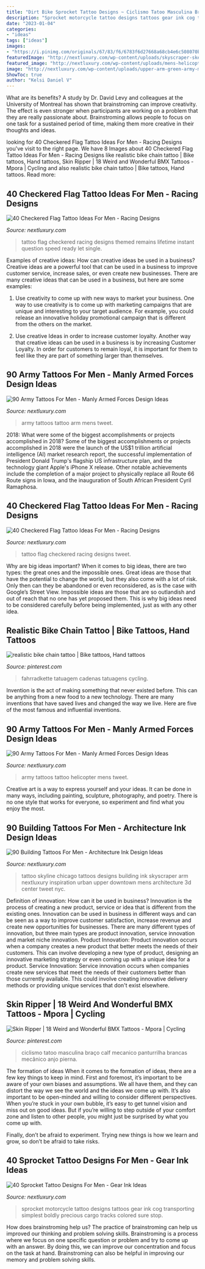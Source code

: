```yaml
---
title: "Dirt Bike Sprocket Tattoo Designs ~ Ciclismo Tatoo Masculina Braço Calf Mecanico Panturrilha Brancas Mecânico Anjo Pierna"
description: "Sprocket motorcycle tattoo designs tattoos gear ink cog transporting simplest boldly precious cargo tracks colored sure stop"
date: "2023-01-04"
categories:
- "ideas"
tags: ["ideas"]
images:
- "https://i.pinimg.com/originals/67/83/f6/6783f6d27668a68cb4e6c508070bf098.jpg"
featuredImage: "http://nextluxury.com/wp-content/uploads/skyscraper-sketched-mens-building-upper-arm-tattoos.jpg"
featured_image: "http://nextluxury.com/wp-content/uploads/mens-helicopter-army-back-tattoo-design-with-soilders.jpg"
image: "http://nextluxury.com/wp-content/uploads/upper-arm-green-army-mens-solider-tattoo-design.jpg"
ShowToc: true
author: "Kelsi Daniel V"
---
```



What are its benefits?
A study by Dr. David Levy and colleagues at the University of Montreal has shown that brainstroming can improve creativity. The effect is even stronger when participants are working on a problem that they are really passionate about. Brainstroming allows people to focus on one task for a sustained period of time, making them more creative in their thoughts and ideas.

	

		
looking for 40 Checkered Flag Tattoo Ideas For Men - Racing Designs you've visit to the right page. We have 8 Images about 40 Checkered Flag Tattoo Ideas For Men - Racing Designs like realistic bike chain tattoo | Bike tattoos, Hand tattoos, Skin Ripper | 18 Weird and Wonderful BMX Tattoos - Mpora | Cycling and also realistic bike chain tattoo | Bike tattoos, Hand tattoos. Read more:
		
    
## 40 Checkered Flag Tattoo Ideas For Men - Racing Designs

<img loading=lazy src="http://nextluxury.com/wp-content/uploads/checkered-flag-themed-tattoo-ideas-for-men.jpg" onerror="this.onerror=null;this.src='https://tse4.mm.bing.net/th?id=OIP.XNDPG-4aEm---NgFAumr_QHaHa&amp;pid=15.1';" alt="40 Checkered Flag Tattoo Ideas For Men - Racing Designs">

_Source: nextluxury.com_

>tattoo flag checkered racing designs themed remains lifetime instant question speed ready let single. 

	

Examples of creative ideas: How can creative ideas be used in a business?
Creative ideas are a powerful tool that can be used in a business to improve customer service, increase sales, or even create new businesses. There are many creative ideas that can be used in a business, but here are some examples:
1. Use creativity to come up with new ways to market your business. One way to use creativity is to come up with marketing campaigns that are unique and interesting to your target audience. For example, you could release an innovative holiday promotional campaign that is different from the others on the market.

2. Use creative Ideas in order to increase customer loyalty. Another way that creative ideas can be used in a business is by increasing Customer Loyalty. In order for customers to remain loyal, it is important for them to feel like they are part of something larger than themselves.

    
## 90 Army Tattoos For Men - Manly Armed Forces Design Ideas

<img loading=lazy src="http://nextluxury.com/wp-content/uploads/upper-arm-green-army-mens-solider-tattoo-design.jpg" onerror="this.onerror=null;this.src='https://tse4.mm.bing.net/th?id=OIP.WugxmCzzBucxGboFzvajJAHaIS&amp;pid=15.1';" alt="90 Army Tattoos For Men - Manly Armed Forces Design Ideas">

_Source: nextluxury.com_

>army tattoos tattoo arm mens tweet. 

	

2018: What were some of the biggest accomplishments or projects accomplished in 2018?
Some of the biggest accomplishments or projects accomplished in 2018 were the launch of the US$1 trillion artificial intelligence (AI) market research report, the successful implementation of President Donald Trump's flagship US infrastructure plan, and the technology giant Apple's iPhone X release. Other notable achievements include the completion of a major project to physically replace all Route 66 Route signs in Iowa, and the inauguration of South African President Cyril Ramaphosa.

    
## 40 Checkered Flag Tattoo Ideas For Men - Racing Designs

<img loading=lazy src="http://nextluxury.com/wp-content/uploads/guys-cool-checkered-flag-tattoo-ideas.jpg" onerror="this.onerror=null;this.src='https://tse3.mm.bing.net/th?id=OIP.WcYxJCqSopN2D6qVlBga5gHaJQ&amp;pid=15.1';" alt="40 Checkered Flag Tattoo Ideas For Men - Racing Designs">

_Source: nextluxury.com_

>tattoo flag checkered racing designs tweet. 

	

Why are big ideas important?
When it comes to big ideas, there are two types: the great ones and the impossible ones. Great ideas are those that have the potential to change the world, but they also come with a lot of risk. Only then can they be abandoned or even reconsidered, as is the case with Google’s Street View. Impossible ideas are those that are so outlandish and out of reach that no one has yet proposed them. This is why big ideas need to be considered carefully before being implemented, just as with any other idea.

    
## Realistic Bike Chain Tattoo | Bike Tattoos, Hand Tattoos

<img loading=lazy src="https://i.pinimg.com/originals/67/83/f6/6783f6d27668a68cb4e6c508070bf098.jpg" onerror="this.onerror=null;this.src='https://tse2.mm.bing.net/th?id=OIP.8HEIswQBw8m34F63q5JSfwHaJ4&amp;pid=15.1';" alt="realistic bike chain tattoo | Bike tattoos, Hand tattoos">

_Source: pinterest.com_

>fahrradkette tatuagem cadenas tatuagens cycling. 

	

Invention is the act of making something that never existed before. This can be anything from a new food to a new technology. There are many inventions that have saved lives and changed the way we live. Here are five of the most famous and influential inventions.

    
## 90 Army Tattoos For Men - Manly Armed Forces Design Ideas

<img loading=lazy src="http://nextluxury.com/wp-content/uploads/mens-helicopter-army-back-tattoo-design-with-soilders.jpg" onerror="this.onerror=null;this.src='https://tse3.mm.bing.net/th?id=OIP.zw-T8xF5iql5Mx_1poQ0BgHaHa&amp;pid=15.1';" alt="90 Army Tattoos For Men - Manly Armed Forces Design Ideas">

_Source: nextluxury.com_

>army tattoos tattoo helicopter mens tweet. 

	

Creative art is a way to express yourself and your ideas. It can be done in many ways, including painting, sculpture, photography, and poetry. There is no one style that works for everyone, so experiment and find what you enjoy the most.

    
## 90 Building Tattoos For Men - Architecture Ink Design Ideas

<img loading=lazy src="http://nextluxury.com/wp-content/uploads/skyscraper-sketched-mens-building-upper-arm-tattoos.jpg" onerror="this.onerror=null;this.src='https://tse1.mm.bing.net/th?id=OIP.hziXU6m0iGV8VWCXLWjwJgHaMA&amp;pid=15.1';" alt="90 Building Tattoos For Men - Architecture Ink Design Ideas">

_Source: nextluxury.com_

>tattoo skyline chicago tattoos designs building ink skyscraper arm nextluxury inspiration urban upper downtown mens architecture 3d center tweet nyc. 

	

Definition of innovation: How can it be used in business?
Innovation is the process of creating a new product, service or idea that is different from the existing ones. Innovation can be used in business in different ways and can be seen as a way to improve customer satisfaction, increase revenue and create new opportunities for businesses. There are many different types of innovation, but three main types are product innovation, service innovation and market niche innovation. Product Innovation: Product innovation occurs when a company creates a new product that better meets the needs of their customers. This can involve developing a new type of product, designing an innovative marketing strategy or even coming up with a unique idea for a product. Service Innovation: Service innovation occurs when companies create new services that meet the needs of their customers better than those currently available. This could involve creating innovative delivery methods or providing unique services that don't exist elsewhere.

    
## Skin Ripper | 18 Weird And Wonderful BMX Tattoos - Mpora | Cycling

<img loading=lazy src="https://i.pinimg.com/originals/dc/51/eb/dc51eb3ceb164e01b9421fbf08c7b3ac.jpg" onerror="this.onerror=null;this.src='https://tse3.mm.bing.net/th?id=OIP.cgCRDxOGY8dTh61S2u0WFgHaJ4&amp;pid=15.1';" alt="Skin Ripper | 18 Weird and Wonderful BMX Tattoos - Mpora | Cycling">

_Source: pinterest.com_

>ciclismo tatoo masculina braço calf mecanico panturrilha brancas mecânico anjo pierna. 

	

The formation of ideas
When it comes to the formation of ideas, there are a few key things to keep in mind. First and foremost, it’s important to be aware of your own biases and assumptions. We all have them, and they can distort the way we see the world and the ideas we come up with.
It’s also important to be open-minded and willing to consider different perspectives. When you’re stuck in your own bubble, it’s easy to get tunnel vision and miss out on good ideas. But if you’re willing to step outside of your comfort zone and listen to other people, you might just be surprised by what you come up with.

Finally, don’t be afraid to experiment. Trying new things is how we learn and grow, so don’t be afraid to take risks.

    
## 40 Sprocket Tattoo Designs For Men - Gear Ink Ideas

<img loading=lazy src="http://nextluxury.com/wp-content/uploads/manly-guys-sprocket-stomach-tattoos.jpg" onerror="this.onerror=null;this.src='https://tse3.mm.bing.net/th?id=OIP.8qaOc1JeS4uAAdCYcTR2ZAHaHa&amp;pid=15.1';" alt="40 Sprocket Tattoo Designs For Men - Gear Ink Ideas">

_Source: nextluxury.com_

>sprocket motorcycle tattoo designs tattoos gear ink cog transporting simplest boldly precious cargo tracks colored sure stop. 

	

How does brainstroming help us?
The practice of brainstroming can help us improved our thinking and problem solving skills. Brainstroming is a process where we focus on one specific question or problem and try to come up with an answer. By doing this, we can improve our concentration and focus on the task at hand. Brainstroming can also be helpful in improving our memory and problem solving skills.

